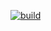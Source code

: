 [![build](https://github.com/sdobrovolschi/build-pipeline/actions/workflows/build.yml/badge.svg)](https://github.com/sdobrovolschi/build-pipeline/actions/workflows/build.yml)
